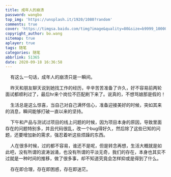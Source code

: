```yaml
---
title: 成年人的崩溃
password: wangbo
top_img: 'https://unsplash.it/1920/1080?random'
comments: true
cover: 'https://timgsa.baidu.com/timg?image&quality=80&size=b9999_10000&sec=1602330446082&di=b0a54ce96e442edd6d3916f8337377ab&imgtype=0&src=http%3A%2F%2F5b0988e595225.cdn.sohucs.com%2Fq_70%2Cc_zoom%2Cw_640%2Fimages%2F20190505%2F069d0f9feb6246a09e1cac4bcb17bfb8.jpeg'
copyright_author: bo.wang
sitemap: true
aplayer: true
tags: 随笔
categories: 随笔
abbrlink: 51365
date: 2020-09-18 16:36:58
---
```


&nbsp;&nbsp;&nbsp;&nbsp;有这么一句话，成年人的崩溃只是一瞬间。

&nbsp;&nbsp;&nbsp;&nbsp;昨天和朋友聊天说到她找工作的经历，辛辛苦苦准备了许久，好不容易前两轮面试都顺利过了，最后hr来个岗位不匹配刷下来了。说真的，不想骂娘那是假的！

&nbsp;&nbsp;&nbsp;&nbsp;生活总是这么惊喜，当自己对自己满怀信心，准备迎接美好的时候，突如其来的消息，瞬间能够打破一直以来的坚持。

&nbsp;&nbsp;&nbsp;&nbsp;下午和产品与测试过项目的线上问题的时候，因为项目本身的原因，导致里面存在的问题特别多，并且代码很乱，改一个bug得好久，然后除了这些已知的问题，还要增加新的需求，强忍着听这些烦躁的东西。

&nbsp;&nbsp;&nbsp;&nbsp;人在很多时候，过的都不容易，谁还不是呢，但是转念再想，生活大概就是如此吧，没有所谓的波涛汹涌，也没有所谓的平淡无奇，我们的存在，本身也其实不过就是一种时间的推移，做了很多事，却不知道究竟会怎样抑或是得到了什么。

&nbsp;&nbsp;&nbsp;&nbsp;存在即合理，存在即困惑，存在即迷茫。
